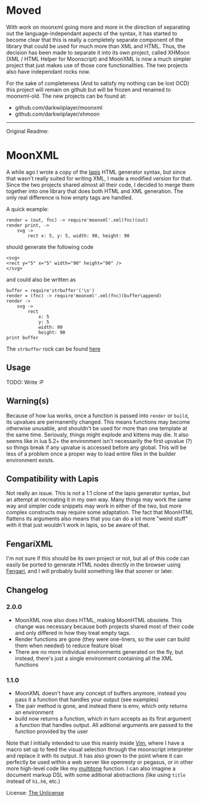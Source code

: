 Moved
=======

With work on moonxml going more and more in the direction of separating out the language-independant aspects
of the syntax, it has started to become clear that this is really a completely separate component of the
library that could be used for much more than XML and HTML. Thus, the decision has been made to separate
it into its own project, called XHMoon (XML / HTML Helper for Moonscript) and MoonXML is now a much simpler
project that just makes use of those core functionalities. The two projects also have independant rocks now.

For the sake of completeness (And to satisfy my nothing can be lost OCD) this project will remain on github
but will be frozen and renamed to moonxml-old. The new projects can be found at:

- github.com/darkwiiplayer/moonxml
- github.com/darkwiiplayer/xhmoon

-------------

Original Readme:

MoonXML
========

A while ago I wrote a copy of the [lapis](//leafo.net/lapis/) HTML generator syntax, but since that wasn't really suited for writing XML, I made a modified version for that. Since the two projects shared almost all their code, I decided to merge them together into one library that does both HTML and XML generation. The only real difference is how empty tags are handled.

A quick example:

	render = (out, fnc) -> require'moonxml'.xml(fnc)(out)
	render print, ->
		svg ->
			rect x: 5, y: 5, width: 90, height: 90

should generate the following code

	<svg>
	<rect y="5" x="5" width="90" height="90" />
	</svg>

and could also be written as

	buffer = require'strbuffer'('\n')
	render = (fnc) -> require'moonxml'.xml(fnc)(buffer\append)
	render ->
		svg ->
			rect
				x: 5
				y: 5
				width: 90
				height: 90
	print buffer

The `strbuffer` rock can be found [here](//github.com/darkwiiplayer/lua_strbuffer)

Usage
------

TODO: Write :P

Warning(s)
-----

Because of how lua works, once a function is passed into `render` or `build`, its upvalues are permanently changed. This means functions may become otherwise unusable, and shouldn't be used for more than one template at the same time. Seriously, things might explode and kittens may die.
It also seems like in lua 5.2+ the environment isn't necessarily the first upvalue (?) so things break if any upvalue is accessed before any global. This will be less of a problem once a proper way to load entire files in the builder environment exists.

Compatibility with Lapis
-----

Not really an issue. This is *not* a 1:1 clone of the lapis generator syntax, but an attempt at recreating it in my own way. Many things may work the same way and simpler code snippets may work in either of the two, but more complex constructs may require some adaptation. The fact that MoonHTML flattens its arguments also means that you can do a lot more "weird stuff" with it that just wouldn't work in lapis, so be aware of that.

FengariXML
--------

I'm not sure if this should be its own project or not, but all of this code can easily be ported to generate HTML nodes directly in the browser using [Fengari](//github.com/fengari-lua/fengari), and I will probably build something like that sooner or later.

Changelog
-----

### 2.0.0

- MoonXML now also does HTML, making MoonHTML obsolete. This change was necessary because both projects shared most of their code and only differed in how they treat empty tags.
- Render functions are gone (they were one-liners, so the user can build them when needed) to reduce feature bloat
- There are no more individual environments generated on the fly, but instead, there's just a single environment containing all the XML functions

### 1.1.0

- MoonXML doesn't have any concept of buffers anymore, instead you pass it a function that handles your output (see examples)
- The pair method is gone, and instead there is emv, which only returns an environment
- build now returns a function, which in turn accepts as its first argument a function that handles output. All aditional arguments are passed to the function provided by the user

Note that I initially intended to use this mainly inside [Vim](//vim.sourceforge.io/), where I have a macro set up to feed the visual selection through the moonscript interpreter and replace it with its output. It has also grown to the point where it can perfectly be used within a web server like openresty or pegasus, or in other more high-level code like my [multitone](//github.com/darkwiiplayer/multitone) function. I can also imagine a document markup DSL with some aditional abstractions (like using `title` instead of `h1`..`h6`, etc.)

License: [The Unlicense](//unlicense.org)
